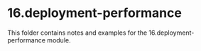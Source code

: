 # 16.deployment-performance

This folder contains notes and examples for the 16.deployment-performance module.
